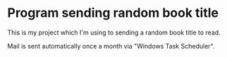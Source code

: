 # Program sending random book title

This is my project which I'm using to sending a random book title to read. 

Mail is sent automatically once a month via "Windows Task Scheduler".
